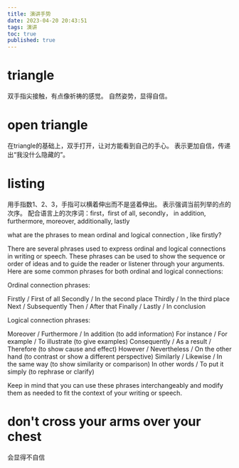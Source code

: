 ```yaml
---
title: 演讲手势
date: 2023-04-20 20:43:51
tags: 演讲
toc: true
published: true
---
```


# triangle
双手指尖接触，有点像祈祷的感觉。
自然姿势，显得自信。

# open triangle
在triangle的基础上，双手打开，让对方能看到自己的手心。
表示更加自信，传递出“我没什么隐藏的”。

# listing
用手指数1、2、3，手指可以横着伸出而不是竖着伸出。
表示强调当前列举的点的次序。
配合语言上的次序词：first，first of all, secondly， in addition, furthermore, moreover, additionally, lastly

what are the phrases to mean ordinal and logical connection , like firstly?

There are several phrases used to express ordinal and logical connections in writing or speech. These phrases can be used to show the sequence or order of ideas and to guide the reader or listener through your arguments. Here are some common phrases for both ordinal and logical connections:

Ordinal connection phrases:

Firstly / First of all
Secondly / In the second place
Thirdly / In the third place
Next / Subsequently
Then / After that
Finally / Lastly / In conclusion


Logical connection phrases:

Moreover / Furthermore / In addition (to add information)
For instance / For example / To illustrate (to give examples)
Consequently / As a result / Therefore (to show cause and effect)
However / Nevertheless / On the other hand (to contrast or show a different perspective)
Similarly / Likewise / In the same way (to show similarity or comparison)
In other words / To put it simply (to rephrase or clarify)

Keep in mind that you can use these phrases interchangeably and modify them as needed to fit the context of your writing or speech.

# don't cross your arms over your chest
会显得不自信



